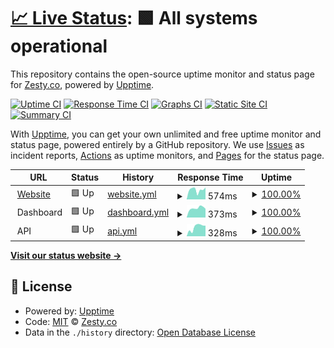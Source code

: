 # [📈 Live Status](https://status.zesty.co): <!--live status--> **🟩 All systems operational**

This repository contains the open-source uptime monitor and status page for [Zesty.co](https://zesty.co), powered by [Upptime](https://github.com/upptime/upptime).

[![Uptime CI](https://github.com/zesty-co/status/workflows/Uptime%20CI/badge.svg)](https://github.com/zesty-co/status/actions?query=workflow%3A%22Uptime+CI%22)
[![Response Time CI](https://github.com/zesty-co/status/workflows/Response%20Time%20CI/badge.svg)](https://github.com/zesty-co/status/actions?query=workflow%3A%22Response+Time+CI%22)
[![Graphs CI](https://github.com/zesty-co/status/workflows/Graphs%20CI/badge.svg)](https://github.com/zesty-co/status/actions?query=workflow%3A%22Graphs+CI%22)
[![Static Site CI](https://github.com/zesty-co/status/workflows/Static%20Site%20CI/badge.svg)](https://github.com/zesty-co/status/actions?query=workflow%3A%22Static+Site+CI%22)
[![Summary CI](https://github.com/zesty-co/status/workflows/Summary%20CI/badge.svg)](https://github.com/zesty-co/status/actions?query=workflow%3A%22Summary+CI%22)

With [Upptime](https://upptime.js.org), you can get your own unlimited and free uptime monitor and status page, powered entirely by a GitHub repository. We use [Issues](https://github.com/zesty-co/status/issues) as incident reports, [Actions](https://github.com/zesty-co/status/actions) as uptime monitors, and [Pages](https://status.zesty.co) for the status page.

<!--start: status pages-->
<!-- This summary is generated by Upptime (https://github.com/upptime/upptime) -->
<!-- Do not edit this manually, your changes will be overwritten -->
<!-- prettier-ignore -->
| URL | Status | History | Response Time | Uptime |
| --- | ------ | ------- | ------------- | ------ |
| <img alt="" src="https://zesty.co/wp-content/uploads/2020/12/cropped-zesty_favicon-2-120x120.png" height="13"> [Website](https://zesty.co) | 🟩 Up | [website.yml](https://github.com/zesty-co/status/commits/HEAD/history/website.yml) | <details><summary><img alt="Response time graph" src="./graphs/website/response-time-week.png" height="20"> 574ms</summary><br><a href="https://status.zesty.co/history/website"><img alt="Response time 454" src="https://img.shields.io/endpoint?url=https%3A%2F%2Fraw.githubusercontent.com%2Fzesty-co%2Fstatus%2FHEAD%2Fapi%2Fwebsite%2Fresponse-time.json"></a><br><a href="https://status.zesty.co/history/website"><img alt="24-hour response time 830" src="https://img.shields.io/endpoint?url=https%3A%2F%2Fraw.githubusercontent.com%2Fzesty-co%2Fstatus%2FHEAD%2Fapi%2Fwebsite%2Fresponse-time-day.json"></a><br><a href="https://status.zesty.co/history/website"><img alt="7-day response time 574" src="https://img.shields.io/endpoint?url=https%3A%2F%2Fraw.githubusercontent.com%2Fzesty-co%2Fstatus%2FHEAD%2Fapi%2Fwebsite%2Fresponse-time-week.json"></a><br><a href="https://status.zesty.co/history/website"><img alt="30-day response time 501" src="https://img.shields.io/endpoint?url=https%3A%2F%2Fraw.githubusercontent.com%2Fzesty-co%2Fstatus%2FHEAD%2Fapi%2Fwebsite%2Fresponse-time-month.json"></a><br><a href="https://status.zesty.co/history/website"><img alt="1-year response time 460" src="https://img.shields.io/endpoint?url=https%3A%2F%2Fraw.githubusercontent.com%2Fzesty-co%2Fstatus%2FHEAD%2Fapi%2Fwebsite%2Fresponse-time-year.json"></a></details> | <details><summary><a href="https://status.zesty.co/history/website">100.00%</a></summary><a href="https://status.zesty.co/history/website"><img alt="All-time uptime 99.99%" src="https://img.shields.io/endpoint?url=https%3A%2F%2Fraw.githubusercontent.com%2Fzesty-co%2Fstatus%2FHEAD%2Fapi%2Fwebsite%2Fuptime.json"></a><br><a href="https://status.zesty.co/history/website"><img alt="24-hour uptime 100.00%" src="https://img.shields.io/endpoint?url=https%3A%2F%2Fraw.githubusercontent.com%2Fzesty-co%2Fstatus%2FHEAD%2Fapi%2Fwebsite%2Fuptime-day.json"></a><br><a href="https://status.zesty.co/history/website"><img alt="7-day uptime 100.00%" src="https://img.shields.io/endpoint?url=https%3A%2F%2Fraw.githubusercontent.com%2Fzesty-co%2Fstatus%2FHEAD%2Fapi%2Fwebsite%2Fuptime-week.json"></a><br><a href="https://status.zesty.co/history/website"><img alt="30-day uptime 100.00%" src="https://img.shields.io/endpoint?url=https%3A%2F%2Fraw.githubusercontent.com%2Fzesty-co%2Fstatus%2FHEAD%2Fapi%2Fwebsite%2Fuptime-month.json"></a><br><a href="https://status.zesty.co/history/website"><img alt="1-year uptime 99.99%" src="https://img.shields.io/endpoint?url=https%3A%2F%2Fraw.githubusercontent.com%2Fzesty-co%2Fstatus%2FHEAD%2Fapi%2Fwebsite%2Fuptime-year.json"></a></details>
| <img alt="" src="https://icons.duckduckgo.com/ip3/null.ico" height="13"> Dashboard | 🟩 Up | [dashboard.yml](https://github.com/zesty-co/status/commits/HEAD/history/dashboard.yml) | <details><summary><img alt="Response time graph" src="./graphs/dashboard/response-time-week.png" height="20"> 373ms</summary><br><a href="https://status.zesty.co/history/dashboard"><img alt="Response time 366" src="https://img.shields.io/endpoint?url=https%3A%2F%2Fraw.githubusercontent.com%2Fzesty-co%2Fstatus%2FHEAD%2Fapi%2Fdashboard%2Fresponse-time.json"></a><br><a href="https://status.zesty.co/history/dashboard"><img alt="24-hour response time 318" src="https://img.shields.io/endpoint?url=https%3A%2F%2Fraw.githubusercontent.com%2Fzesty-co%2Fstatus%2FHEAD%2Fapi%2Fdashboard%2Fresponse-time-day.json"></a><br><a href="https://status.zesty.co/history/dashboard"><img alt="7-day response time 373" src="https://img.shields.io/endpoint?url=https%3A%2F%2Fraw.githubusercontent.com%2Fzesty-co%2Fstatus%2FHEAD%2Fapi%2Fdashboard%2Fresponse-time-week.json"></a><br><a href="https://status.zesty.co/history/dashboard"><img alt="30-day response time 354" src="https://img.shields.io/endpoint?url=https%3A%2F%2Fraw.githubusercontent.com%2Fzesty-co%2Fstatus%2FHEAD%2Fapi%2Fdashboard%2Fresponse-time-month.json"></a><br><a href="https://status.zesty.co/history/dashboard"><img alt="1-year response time 365" src="https://img.shields.io/endpoint?url=https%3A%2F%2Fraw.githubusercontent.com%2Fzesty-co%2Fstatus%2FHEAD%2Fapi%2Fdashboard%2Fresponse-time-year.json"></a></details> | <details><summary><a href="https://status.zesty.co/history/dashboard">100.00%</a></summary><a href="https://status.zesty.co/history/dashboard"><img alt="All-time uptime 100.00%" src="https://img.shields.io/endpoint?url=https%3A%2F%2Fraw.githubusercontent.com%2Fzesty-co%2Fstatus%2FHEAD%2Fapi%2Fdashboard%2Fuptime.json"></a><br><a href="https://status.zesty.co/history/dashboard"><img alt="24-hour uptime 100.00%" src="https://img.shields.io/endpoint?url=https%3A%2F%2Fraw.githubusercontent.com%2Fzesty-co%2Fstatus%2FHEAD%2Fapi%2Fdashboard%2Fuptime-day.json"></a><br><a href="https://status.zesty.co/history/dashboard"><img alt="7-day uptime 100.00%" src="https://img.shields.io/endpoint?url=https%3A%2F%2Fraw.githubusercontent.com%2Fzesty-co%2Fstatus%2FHEAD%2Fapi%2Fdashboard%2Fuptime-week.json"></a><br><a href="https://status.zesty.co/history/dashboard"><img alt="30-day uptime 100.00%" src="https://img.shields.io/endpoint?url=https%3A%2F%2Fraw.githubusercontent.com%2Fzesty-co%2Fstatus%2FHEAD%2Fapi%2Fdashboard%2Fuptime-month.json"></a><br><a href="https://status.zesty.co/history/dashboard"><img alt="1-year uptime 100.00%" src="https://img.shields.io/endpoint?url=https%3A%2F%2Fraw.githubusercontent.com%2Fzesty-co%2Fstatus%2FHEAD%2Fapi%2Fdashboard%2Fuptime-year.json"></a></details>
| <img alt="" src="https://icons.duckduckgo.com/ip3/null.ico" height="13"> API | 🟩 Up | [api.yml](https://github.com/zesty-co/status/commits/HEAD/history/api.yml) | <details><summary><img alt="Response time graph" src="./graphs/api/response-time-week.png" height="20"> 328ms</summary><br><a href="https://status.zesty.co/history/api"><img alt="Response time 385" src="https://img.shields.io/endpoint?url=https%3A%2F%2Fraw.githubusercontent.com%2Fzesty-co%2Fstatus%2FHEAD%2Fapi%2Fapi%2Fresponse-time.json"></a><br><a href="https://status.zesty.co/history/api"><img alt="24-hour response time 208" src="https://img.shields.io/endpoint?url=https%3A%2F%2Fraw.githubusercontent.com%2Fzesty-co%2Fstatus%2FHEAD%2Fapi%2Fapi%2Fresponse-time-day.json"></a><br><a href="https://status.zesty.co/history/api"><img alt="7-day response time 328" src="https://img.shields.io/endpoint?url=https%3A%2F%2Fraw.githubusercontent.com%2Fzesty-co%2Fstatus%2FHEAD%2Fapi%2Fapi%2Fresponse-time-week.json"></a><br><a href="https://status.zesty.co/history/api"><img alt="30-day response time 353" src="https://img.shields.io/endpoint?url=https%3A%2F%2Fraw.githubusercontent.com%2Fzesty-co%2Fstatus%2FHEAD%2Fapi%2Fapi%2Fresponse-time-month.json"></a><br><a href="https://status.zesty.co/history/api"><img alt="1-year response time 370" src="https://img.shields.io/endpoint?url=https%3A%2F%2Fraw.githubusercontent.com%2Fzesty-co%2Fstatus%2FHEAD%2Fapi%2Fapi%2Fresponse-time-year.json"></a></details> | <details><summary><a href="https://status.zesty.co/history/api">100.00%</a></summary><a href="https://status.zesty.co/history/api"><img alt="All-time uptime 99.96%" src="https://img.shields.io/endpoint?url=https%3A%2F%2Fraw.githubusercontent.com%2Fzesty-co%2Fstatus%2FHEAD%2Fapi%2Fapi%2Fuptime.json"></a><br><a href="https://status.zesty.co/history/api"><img alt="24-hour uptime 100.00%" src="https://img.shields.io/endpoint?url=https%3A%2F%2Fraw.githubusercontent.com%2Fzesty-co%2Fstatus%2FHEAD%2Fapi%2Fapi%2Fuptime-day.json"></a><br><a href="https://status.zesty.co/history/api"><img alt="7-day uptime 100.00%" src="https://img.shields.io/endpoint?url=https%3A%2F%2Fraw.githubusercontent.com%2Fzesty-co%2Fstatus%2FHEAD%2Fapi%2Fapi%2Fuptime-week.json"></a><br><a href="https://status.zesty.co/history/api"><img alt="30-day uptime 100.00%" src="https://img.shields.io/endpoint?url=https%3A%2F%2Fraw.githubusercontent.com%2Fzesty-co%2Fstatus%2FHEAD%2Fapi%2Fapi%2Fuptime-month.json"></a><br><a href="https://status.zesty.co/history/api"><img alt="1-year uptime 100.00%" src="https://img.shields.io/endpoint?url=https%3A%2F%2Fraw.githubusercontent.com%2Fzesty-co%2Fstatus%2FHEAD%2Fapi%2Fapi%2Fuptime-year.json"></a></details>

<!--end: status pages-->

[**Visit our status website →**](https://status.zesty.co)

## 📄 License

- Powered by: [Upptime](https://github.com/upptime/upptime)
- Code: [MIT](./LICENSE) © [Zesty.co](https://zesty.co)
- Data in the `./history` directory: [Open Database License](https://opendatacommons.org/licenses/odbl/1-0/)
